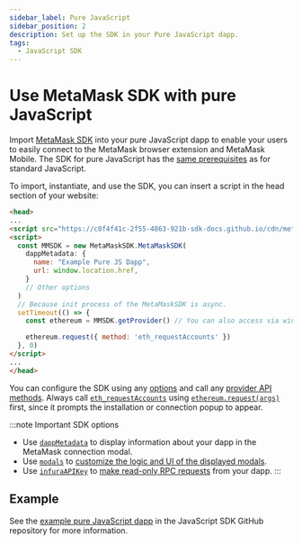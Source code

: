 ```yaml
---
sidebar_label: Pure JavaScript
sidebar_position: 2
description: Set up the SDK in your Pure JavaScript dapp.
tags:
  - JavaScript SDK
---
```


# Use MetaMask SDK with pure JavaScript

Import [MetaMask SDK](../../../concepts/sdk/index.md) into your pure JavaScript dapp to enable
your users to easily connect to the MetaMask browser extension and MetaMask Mobile.
The SDK for pure JavaScript has the [same prerequisites](index.md#prerequisites) as for standard JavaScript.

To import, instantiate, and use the SDK, you can insert a script in the head section of your website:

```html title="index.html"
<head>
...
<script src="https://c0f4f41c-2f55-4863-921b-sdk-docs.github.io/cdn/metamask-sdk.js"></script>
<script>
  const MMSDK = new MetaMaskSDK.MetaMaskSDK(
    dappMetadata: {
      name: "Example Pure JS Dapp",
      url: window.location.href,
    }
    // Other options
  )
  // Because init process of the MetaMaskSDK is async.
  setTimeout(() => {
    const ethereum = MMSDK.getProvider() // You can also access via window.ethereum

    ethereum.request({ method: 'eth_requestAccounts' })
  }, 0)
</script>
...
</head>
```

You can configure the SDK using any [options](../../../reference/sdk-js-options.md) and call any
[provider API methods](../../../reference/provider-api.md).
Always call [`eth_requestAccounts`](/wallet/reference/eth_requestaccounts) using
[`ethereum.request(args)`](../../../reference/provider-api.md#windowethereumrequestargs) first,
since it prompts the installation or connection popup to appear.

:::note Important SDK options
- Use [`dappMetadata`](../../../reference/sdk-js-options.md#dappmetadata) to display information
  about your dapp in the MetaMask connection modal.
- Use [`modals`](../../../reference/sdk-js-options.md#modals) to [customize the logic and UI of
  the displayed modals](../../display/custom-modals.md).
- Use [`infuraAPIKey`](../../../reference/sdk-js-options.md#infuraapikey) to
  [make read-only RPC requests](../../use-3rd-party-integrations/js-infura-api.md) from your dapp.
:::

## Example

See the [example pure JavaScript dapp](https://github.com/MetaMask/metamask-sdk/tree/main/packages/examples/pure-javascript)
in the JavaScript SDK GitHub repository for more information.
